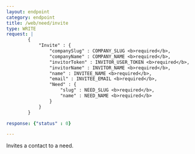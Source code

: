 ```yaml
---
layout: endpoint
category: endpoint
title: /web/need/invite
type: WRITE
request: |
        {
            "Invite" : {
                "companySlug" : COMPANY_SLUG <b>required</b>,
                "companyName" : COMPANY_NAME <b>required</b>,
                "invitorToken" : INVITOR_USER_TOKEN <b>required</b>,
                "invitorName" : INVITOR_NAME <b>required</b>,
                "name" : INVITEE_NAME <b>required</b>,
                "email" : INVITEE_EMAIL <b>required</b>,
                "Need" : {
                    "slug" : NEED_SLUG <b>required</b>,
                    "name" : NEED_NAME <b>required</b>
                }
            }
        }

response: {"status" : 0}

---
```


Invites a contact to a need.

